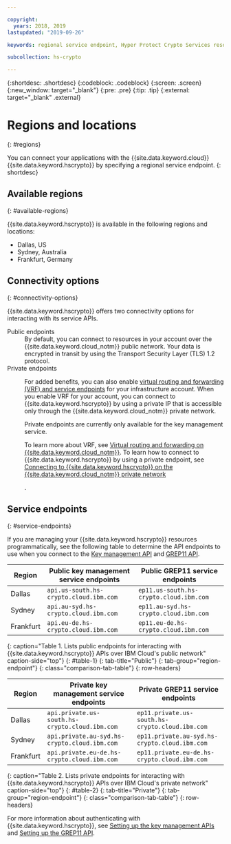 ```yaml
---

copyright:
  years: 2018, 2019
lastupdated: "2019-09-26"

keywords: regional service endpoint, Hyper Protect Crypto Services resources, API endpoints, public service endpoint, private service endpoint, available regions

subcollection: hs-crypto

---
```


{:shortdesc: .shortdesc}
{:codeblock: .codeblock}
{:screen: .screen}
{:new_window: target="_blank"}
{:pre: .pre}
{:tip: .tip}
{:external: target="_blank" .external}

# Regions and locations
{: #regions}

You can connect your applications with the {{site.data.keyword.cloud}} {{site.data.keyword.hscrypto}} by specifying a regional service endpoint.
{: shortdesc}

 ## Available regions
{: #available-regions}

{{site.data.keyword.hscrypto}} is available in the following regions and locations:

- Dallas, US
- Sydney, Australia
- Frankfurt, Germany

## Connectivity options
{: #connectivity-options}

{{site.data.keyword.hscrypto}} offers two connectivity options for interacting with its service APIs.

<dl>
    <dt>Public endpoints</dt>
        <dd>By default, you can connect to resources in your account over the {{site.data.keyword.cloud_notm}} public network. Your data is encrypted in transit by using the Transport Security Layer (TLS) 1.2 protocol.
        </dd>
    <dt>Private endpoints</dt>
        <dd>
        <p>For added benefits, you can also enable <a href="/docs/account?topic=account-vrf-service-endpoint" target="_blank" class="external"> virtual routing and forwarding (VRF) and service endpoints</a> for your infrastructure account. When you enable VRF for your account, you can connect to {{site.data.keyword.hscrypto}} by using a private IP that is accessible only through the {{site.data.keyword.cloud_notm}} private network.</p>
        <p>Private endpoints are currently only available for the key management service.</p>
        <p>To learn more about VRF, see <a href="/docs/resources?topic=direct-link-overview-of-virtual-routing-and-forwarding-vrf-on-ibm-cloud" target="_blank" class="external">Virtual routing and forwarding on {{site.data.keyword.cloud_notm}}</a>. To learn how to connect to {{site.data.keyword.hscrypto}} by using a private endpoint, see <a href="/docs/hs-crypto?topic=hs-crypto-private-endpoints">Connecting to {{site.data.keyword.hscrypto}} on the {{site.data.keyword.cloud_notm}} private network</a><p>.
        </dd>
</dl>

## Service endpoints
{: #service-endpoints}

If you are managing your {{site.data.keyword.hscrypto}} resources programmatically, see the following table to determine the API endpoints to use when you connect to the [Key management API](https://{DomainName}/apidocs/hs-crypto) and  [GREP11 API](/docs/hs-crypto?topic=hs-crypto-grep11-api-ref).

| Region        | Public key management service endpoints             |Public GREP11 service endpoints|
| ------------- | ---------------------------- |---------------------------- |
| Dallas        | `api.us-south.hs-crypto.cloud.ibm.com` |`ep11.us-south.hs-crypto.cloud.ibm.com` |
| Sydney        | `api.au-syd.hs-crypto.cloud.ibm.com`   |`ep11.au-syd.hs-crypto.cloud.ibm.com`   |
| Frankfurt     | `api.eu-de.hs-crypto.cloud.ibm.com`    |`ep11.eu-de.hs-crypto.cloud.ibm.com`    |
{: caption="Table 1. Lists public endpoints for interacting with {{site.data.keyword.hscrypto}} APIs over IBM Cloud's public network" caption-side="top"}
{: #table-1}
{: tab-title="Public"}
{: tab-group="region-endpoint"}
{: class="comparison-tab-table"}
{: row-headers}

| Region        | Private key management service endpoints             |Private GREP11 service endpoints|                 
| ------------- | ------------------------------------ |------------------------------------ |
| Dallas        | `api.private.us-south.hs-crypto.cloud.ibm.com` | `ep11.private.us-south.hs-crypto.cloud.ibm.com` |
| Sydney        | `api.private.au-syd.hs-crypto.cloud.ibm.com`   | `ep11.private.au-syd.hs-crypto.cloud.ibm.com` |
| Frankfurt     | `api.private.eu-de.hs-crypto.cloud.ibm.com`    | `ep11.private.eu-de.hs-crypto.cloud.ibm.com` |
{: caption="Table 2. Lists private endpoints for interacting with {{site.data.keyword.hscrypto}} APIs over IBM Cloud's private network" caption-side="top"}
{: #table-2}
{: tab-title="Private"}
{: tab-group="region-endpoint"}
{: class="comparison-tab-table"}
{: row-headers}

For more information about authenticating with {{site.data.keyword.hscrypto}}, see [Setting up the key management APIs](/docs/hs-crypto?topic=hs-crypto-set-up-kms-api) and [Setting up the GREP11 API](/docs/hs-crypto?topic=hs-crypto-set-up-grep11-api).
